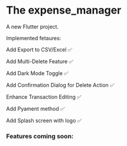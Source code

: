 # The expense_manager

A new Flutter project.

Implemented fetaures:

Add Export to CSV/Excel :white_check_mark:

Add Multi-Delete Feature :white_check_mark:

Add Dark Mode Toggle :white_check_mark:

Add Confirmation Dialog for Delete Action :white_check_mark:

Enhance Transaction Editing :white_check_mark:

Add Pyament method :white_check_mark:

Add Splash screen with logo :white_check_mark:


### Features coming soon:
